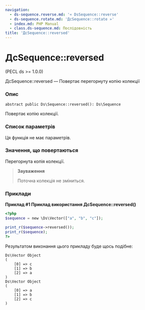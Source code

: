 ```yaml
---
navigation:
  - ds-sequence.reverse.md: '« DsSequence::reverse'
  - ds-sequence.rotate.md: 'ДсSequence::rotate »'
  - index.md: PHP Manual
  - class.ds-sequence.md: Послідовність
title: 'ДсSequence::reversed'
---
```

# ДсSequence::reversed

(PECL ds >= 1.0.0)

ДсSequence::reversed — Повертає перегорнуту копію колекції

### Опис

```methodsynopsis
abstract public Ds\Sequence::reversed(): Ds\Sequence
```

Повертає копію колекції.

### Список параметрів

Ця функція не має параметрів.

### Значення, що повертаються

Перегорнута копія колекції.

> **Зауваження**
> 
> Поточна колекція не зміниться.

### Приклади

**Приклад #1 Приклад використання **ДсSequence::reversed()****

```php
<?php
$sequence = new \Ds\Vector(["a", "b", "c"]);

print_r($sequence->reversed());
print_r($sequence);
?>
```

Результатом виконання цього прикладу буде щось подібне:

```
Ds\Vector Object
(
    [0] => c
    [1] => b
    [2] => a
)
Ds\Vector Object
(
    [0] => a
    [1] => b
    [2] => c
)
```
